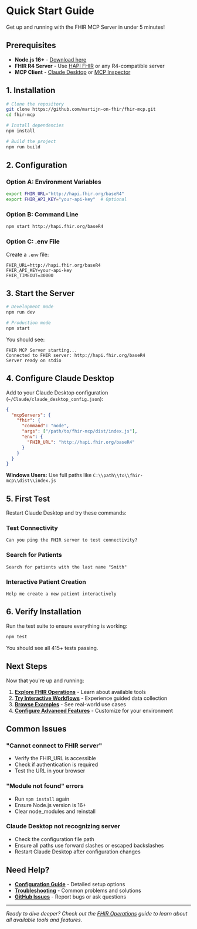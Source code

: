 # Quick Start Guide

Get up and running with the FHIR MCP Server in under 5 minutes!

## Prerequisites

- **Node.js 16+** - [Download here](https://nodejs.org/)
- **FHIR R4 Server** - Use [HAPI FHIR](http://hapi.fhir.org/baseR4) or any R4-compatible server
- **MCP Client** - [Claude Desktop](https://claude.ai/desktop) or [MCP Inspector](https://github.com/modelcontextprotocol/inspector)

## 1. Installation

```bash
# Clone the repository
git clone https://github.com/martijn-on-fhir/fhir-mcp.git
cd fhir-mcp

# Install dependencies
npm install

# Build the project
npm run build
```

## 2. Configuration

### Option A: Environment Variables
```bash
export FHIR_URL="http://hapi.fhir.org/baseR4"
export FHIR_API_KEY="your-api-key"  # Optional
```

### Option B: Command Line
```bash
npm start http://hapi.fhir.org/baseR4
```

### Option C: .env File
Create a `.env` file:
```env
FHIR_URL=http://hapi.fhir.org/baseR4
FHIR_API_KEY=your-api-key
FHIR_TIMEOUT=30000
```

## 3. Start the Server

```bash
# Development mode
npm run dev

# Production mode
npm start
```

You should see:
```
FHIR MCP Server starting...
Connected to FHIR server: http://hapi.fhir.org/baseR4
Server ready on stdio
```

## 4. Configure Claude Desktop

Add to your Claude Desktop configuration (`~/Claude/claude_desktop_config.json`):

```json
{
  "mcpServers": {
    "fhir": {
      "command": "node",
      "args": ["/path/to/fhir-mcp/dist/index.js"],
      "env": {
        "FHIR_URL": "http://hapi.fhir.org/baseR4"
      }
    }
  }
}
```

**Windows Users:** Use full paths like `C:\\path\\to\\fhir-mcp\\dist\\index.js`

## 5. First Test

Restart Claude Desktop and try these commands:

### Test Connectivity
```
Can you ping the FHIR server to test connectivity?
```

### Search for Patients
```
Search for patients with the last name "Smith"
```

### Interactive Patient Creation
```
Help me create a new patient interactively
```

## 6. Verify Installation

Run the test suite to ensure everything is working:

```bash
npm test
```

You should see all 415+ tests passing.

## Next Steps

Now that you're up and running:

1. **[Explore FHIR Operations](FHIR-Operations)** - Learn about available tools
2. **[Try Interactive Workflows](Interactive-Elicitation)** - Experience guided data collection
3. **[Browse Examples](Healthcare-Workflows)** - See real-world use cases
4. **[Configure Advanced Features](Configuration)** - Customize for your environment

## Common Issues

### "Cannot connect to FHIR server"
- Verify the FHIR_URL is accessible
- Check if authentication is required
- Test the URL in your browser

### "Module not found" errors
- Run `npm install` again
- Ensure Node.js version is 16+
- Clear node_modules and reinstall

### Claude Desktop not recognizing server
- Check the configuration file path
- Ensure all paths use forward slashes or escaped backslashes
- Restart Claude Desktop after configuration changes

## Need Help?

- **[Configuration Guide](Configuration)** - Detailed setup options
- **[Troubleshooting](Troubleshooting)** - Common problems and solutions
- **[GitHub Issues](https://github.com/martijn-on-fhir/fhir-mcp/issues)** - Report bugs or ask questions

---

*Ready to dive deeper? Check out the [FHIR Operations](FHIR-Operations) guide to learn about all available tools and features.*